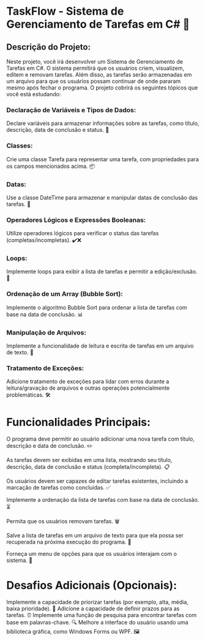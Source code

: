 # TaskFlow - Sistema de Gerenciamento de Tarefas em C# 🚀
## Descrição do Projeto:

Neste projeto, você irá desenvolver um Sistema de Gerenciamento de Tarefas em C#. O sistema permitirá que os usuários criem, visualizem, editem e removam tarefas. Além disso, as tarefas serão armazenadas em um arquivo para que os usuários possam continuar de onde pararam mesmo após fechar o programa. O projeto cobrirá os seguintes tópicos que você está estudando:

### Declaração de Variáveis e Tipos de Dados:
Declare variáveis para armazenar informações sobre as tarefas, como título, descrição, data de conclusão e status. 💼

### Classes:
Crie uma classe Tarefa para representar uma tarefa, com propriedades para os campos mencionados acima. 📦

### Datas:
Use a classe DateTime para armazenar e manipular datas de conclusão das tarefas. 📅

### Operadores Lógicos e Expressões Booleanas:
Utilize operadores lógicos para verificar o status das tarefas (completas/incompletas). ✔️❌

### Loops:
Implemente loops para exibir a lista de tarefas e permitir a edição/exclusão. 🔄

### Ordenação de um Array (Bubble Sort):
Implemente o algoritmo Bubble Sort para ordenar a lista de tarefas com base na data de conclusão. 📊

### Manipulação de Arquivos:
Implemente a funcionalidade de leitura e escrita de tarefas em um arquivo de texto. 📂

### Tratamento de Exceções:
Adicione tratamento de exceções para lidar com erros durante a leitura/gravação de arquivos e outras operações potencialmente problemáticas. 🛠️

# Funcionalidades Principais:

O programa deve permitir ao usuário adicionar uma nova tarefa com título, descrição e data de conclusão. ✏️

As tarefas devem ser exibidas em uma lista, mostrando seu título, descrição, data de conclusão e status (completa/incompleta). 📋

Os usuários devem ser capazes de editar tarefas existentes, incluindo a marcação de tarefas como concluídas. ✅

Implemente a ordenação da lista de tarefas com base na data de conclusão. ⏳

Permita que os usuários removam tarefas. 🗑️

Salve a lista de tarefas em um arquivo de texto para que ela possa ser recuperada na próxima execução do programa. 💾

Forneça um menu de opções para que os usuários interajam com o sistema. 📡

# Desafios Adicionais (Opcionais):

Implemente a capacidade de priorizar tarefas (por exemplo, alta, média, baixa prioridade). 🚦
Adicione a capacidade de definir prazos para as tarefas. ⏰
Implemente uma função de pesquisa para encontrar tarefas com base em palavras-chave. 🔍
Melhore a interface do usuário usando uma biblioteca gráfica, como Windows Forms ou WPF. 🖼️
